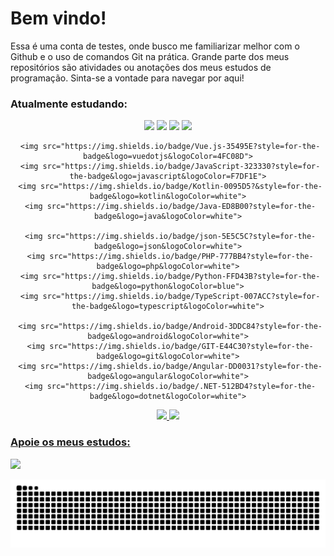 # Bem vindo!

Essa é uma conta de testes, onde busco me familiarizar melhor com o Github e o uso de comandos Git na prática. Grande parte dos meus repositórios são atividades ou anotações dos meus estudos de programação. Sinta-se a vontade para navegar por aqui!

### Atualmente estudando:
<div align="center">
     <img src="https://img.shields.io/badge/Bootstrap-563D7C?style=for-the-badge&logo=bootstrap&logoColor=white">
     <img src="https://img.shields.io/badge/jQuery-0769AD?style=for-the-badge&logo=jquery&logoColor=white">
     <img src="https://img.shields.io/badge/Node.js-339933?style=for-the-badge&logo=nodedotjs&logoColor=white">
     <img src="https://img.shields.io/badge/React-20232A?style=for-the-badge&logo=react&logoColor=61DAFB">

     <img src="https://img.shields.io/badge/Vue.js-35495E?style=for-the-badge&logo=vuedotjs&logoColor=4FC08D">
     <img src="https://img.shields.io/badge/JavaScript-323330?style=for-the-badge&logo=javascript&logoColor=F7DF1E">
     <img src="https://img.shields.io/badge/Kotlin-0095D5?&style=for-the-badge&logo=kotlin&logoColor=white">
     <img src="https://img.shields.io/badge/Java-ED8B00?style=for-the-badge&logo=java&logoColor=white">
 
     <img src="https://img.shields.io/badge/json-5E5C5C?style=for-the-badge&logo=json&logoColor=white">
     <img src="https://img.shields.io/badge/PHP-777BB4?style=for-the-badge&logo=php&logoColor=white">
     <img src="https://img.shields.io/badge/Python-FFD43B?style=for-the-badge&logo=python&logoColor=blue">
     <img src="https://img.shields.io/badge/TypeScript-007ACC?style=for-the-badge&logo=typescript&logoColor=white">

     <img src="https://img.shields.io/badge/Android-3DDC84?style=for-the-badge&logo=android&logoColor=white">
     <img src="https://img.shields.io/badge/GIT-E44C30?style=for-the-badge&logo=git&logoColor=white">
     <img src="https://img.shields.io/badge/Angular-DD0031?style=for-the-badge&logo=angular&logoColor=white">
     <img src="https://img.shields.io/badge/.NET-512BD4?style=for-the-badge&logo=dotnet&logoColor=white">
 </div>


<div align="center">
  <a href="https://github.com/alathus">
  <img height="180em" src="https://github-readme-stats.vercel.app/api?username=alathus&show_icons=true&theme=rose_pine&include_all_commits=true&count_private=true"/>
  <img height="180em" src="https://github-readme-stats.vercel.app/api/top-langs/?username=alathus&layout=compact&langs_count=7&theme=rose_pine"/>
</div>

  ### Apoie os meus estudos:
  
  <a href="https://ko-fi.com/codesphereum"><img src="https://img.shields.io/badge/Ko--fi-F16061?style=for-the-badge&logo=ko-fi&logoColor=white" target="_blank"></a>
  


 ![Snake animation](https://github.com/alathus/alathus/blob/output/github-contribution-grid-snake.svg)
  
